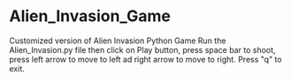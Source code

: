 # Alien_Invasion_Game
Customized version of Alien Invasion Python Game
Run the Alien_Invasion.py file then click on Play button, press space bar to shoot, press left arrow to move to left ad right arrow to move to right. Press "q" to exit. 
